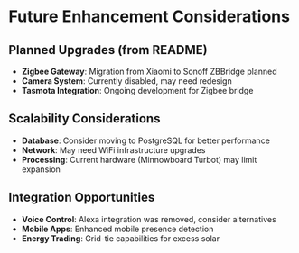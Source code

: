 # Future Enhancement Considerations

## Planned Upgrades (from README)
- **Zigbee Gateway**: Migration from Xiaomi to Sonoff ZBBridge planned
- **Camera System**: Currently disabled, may need redesign
- **Tasmota Integration**: Ongoing development for Zigbee bridge

## Scalability Considerations
- **Database**: Consider moving to PostgreSQL for better performance
- **Network**: May need WiFi infrastructure upgrades
- **Processing**: Current hardware (Minnowboard Turbot) may limit expansion

## Integration Opportunities
- **Voice Control**: Alexa integration was removed, consider alternatives
- **Mobile Apps**: Enhanced mobile presence detection
- **Energy Trading**: Grid-tie capabilities for excess solar
